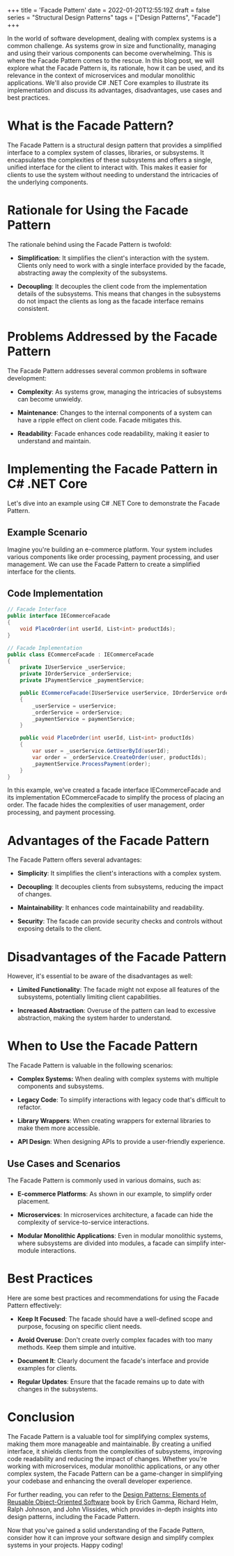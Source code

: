 +++
title = 'Facade Pattern'
date = 2022-01-20T12:55:19Z
draft = false
series = "Structural Design Patterns"
tags = ["Design Patterns", "Facade"]
+++

In the world of software development, dealing with complex systems is a common challenge. As systems grow in size and functionality, managing and using their various components can become overwhelming. This is where the Facade Pattern comes to the rescue. In this blog post, we will explore what the Facade Pattern is, its rationale, how it can be used, and its relevance in the context of microservices and modular monolithic applications. We'll also provide C# .NET Core examples to illustrate its implementation and discuss its advantages, disadvantages, use cases and best practices.

# What is the Facade Pattern?

The Facade Pattern is a structural design pattern that provides a simplified interface to a complex system of classes, libraries, or subsystems. It encapsulates the complexities of these subsystems and offers a single, unified interface for the client to interact with. This makes it easier for clients to use the system without needing to understand the intricacies of the underlying components.

# Rationale for Using the Facade Pattern

The rationale behind using the Facade Pattern is twofold:

- **Simplification**: It simplifies the client's interaction with the system. Clients only need to work with a single interface provided by the facade, abstracting away the complexity of the subsystems.

- **Decoupling**: It decouples the client code from the implementation details of the subsystems. This means that changes in the subsystems do not impact the clients as long as the facade interface remains consistent.

# Problems Addressed by the Facade Pattern

The Facade Pattern addresses several common problems in software development:

- **Complexity**: As systems grow, managing the intricacies of subsystems can become unwieldy.

- **Maintenance**: Changes to the internal components of a system can have a ripple effect on client code. Facade mitigates this.

- **Readability**: Facade enhances code readability, making it easier to understand and maintain.

# Implementing the Facade Pattern in C# .NET Core

Let's dive into an example using C# .NET Core to demonstrate the Facade Pattern.

## Example Scenario

Imagine you're building an e-commerce platform. Your system includes various components like order processing, payment processing, and user management. We can use the Facade Pattern to create a simplified interface for the clients.

## Code Implementation

```csharp
// Facade Interface
public interface IECommerceFacade
{
    void PlaceOrder(int userId, List<int> productIds);
}

// Facade Implementation
public class ECommerceFacade : IECommerceFacade
{
    private IUserService _userService;
    private IOrderService _orderService;
    private IPaymentService _paymentService;

    public ECommerceFacade(IUserService userService, IOrderService orderService, IPaymentService paymentService)
    {
        _userService = userService;
        _orderService = orderService;
        _paymentService = paymentService;
    }

    public void PlaceOrder(int userId, List<int> productIds)
    {
        var user = _userService.GetUserById(userId);
        var order = _orderService.CreateOrder(user, productIds);
        _paymentService.ProcessPayment(order);
    }
}
```

In this example, we've created a facade interface IECommerceFacade and its implementation ECommerceFacade to simplify the process of placing an order. The facade hides the complexities of user management, order processing, and payment processing.

# Advantages of the Facade Pattern

The Facade Pattern offers several advantages:

- **Simplicity**: It simplifies the client's interactions with a complex system.

- **Decoupling**: It decouples clients from subsystems, reducing the impact of changes.

- **Maintainability**: It enhances code maintainability and readability.

- **Security**: The facade can provide security checks and controls without exposing details to the client.

# Disadvantages of the Facade Pattern

However, it's essential to be aware of the disadvantages as well:

- **Limited Functionality**: The facade might not expose all features of the subsystems, potentially limiting client capabilities.

- **Increased Abstraction**: Overuse of the pattern can lead to excessive abstraction, making the system harder to understand.

# When to Use the Facade Pattern

The Facade Pattern is valuable in the following scenarios:

- **Complex Systems:** When dealing with complex systems with multiple components and subsystems.

- **Legacy Code**: To simplify interactions with legacy code that's difficult to refactor.

- **Library Wrappers**: When creating wrappers for external libraries to make them more accessible.

- **API Design**: When designing APIs to provide a user-friendly experience.

## Use Cases and Scenarios

The Facade Pattern is commonly used in various domains, such as:

- **E-commerce Platforms**: As shown in our example, to simplify order placement.

- **Microservices**: In microservices architecture, a facade can hide the complexity of service-to-service interactions.

- **Modular Monolithic Applications**: Even in modular monolithic systems, where subsystems are divided into modules, a facade can simplify inter-module interactions.

# Best Practices

Here are some best practices and recommendations for using the Facade Pattern effectively:

- **Keep It Focused**: The facade should have a well-defined scope and purpose, focusing on specific client needs.

- **Avoid Overuse**: Don't create overly complex facades with too many methods. Keep them simple and intuitive.

- **Document It**: Clearly document the facade's interface and provide examples for clients.

- **Regular Updates**: Ensure that the facade remains up to date with changes in the subsystems.

# Conclusion

The Facade Pattern is a valuable tool for simplifying complex systems, making them more manageable and maintainable. By creating a unified interface, it shields clients from the complexities of subsystems, improving code readability and reducing the impact of changes. Whether you're working with microservices, modular monolithic applications, or any other complex system, the Facade Pattern can be a game-changer in simplifying your codebase and enhancing the overall developer experience.

For further reading, you can refer to the [Design Patterns: Elements of Reusable Object-Oriented Software](https://www.amazon.com/Design-Patterns-Elements-Reusable-Object-Oriented/dp/0201633612) book by Erich Gamma, Richard Helm, Ralph Johnson, and John Vlissides, which provides in-depth insights into design patterns, including the Facade Pattern.

Now that you've gained a solid understanding of the Facade Pattern, consider how it can improve your software design and simplify complex systems in your projects. Happy coding!
